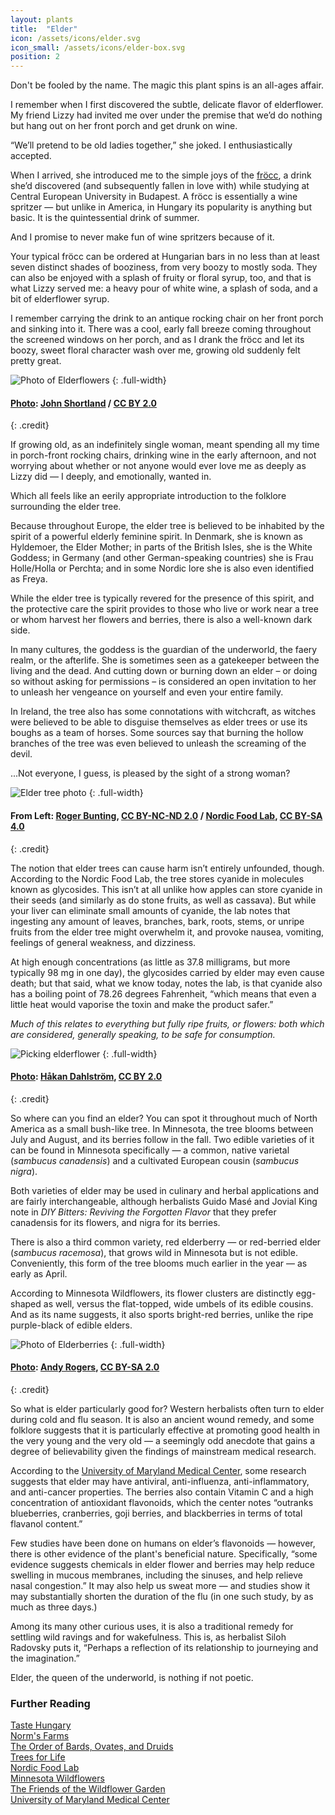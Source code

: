 ```yaml
---
layout: plants
title:  "Elder"
icon: /assets/icons/elder.svg
icon_small: /assets/icons/elder-box.svg
position: 2
---
```

Don't be fooled by the name. The magic this plant spins is an all-ages affair. 

I remember when I first discovered the subtle, delicate flavor of elderflower. My friend Lizzy had invited me over under the premise that we’d do nothing but hang out on her front porch and get drunk on wine. 

“We’ll pretend to be old ladies together,” she joked. I enthusiastically accepted. 

When I arrived, she introduced me to the simple joys of the [fröcc](http://tastehungary.com/the-wine-lovers-guide-to-the-froccs/), a drink she’d discovered (and subsequently fallen in love with) while studying at Central European University in Budapest. A fröcc is essentially a wine spritzer — but unlike in America, in Hungary its popularity is anything but basic. It is the quintessential drink of summer. 

And I promise to never make fun of wine spritzers because of it. 

Your typical fröcc can be ordered at Hungarian bars in no less than at least seven distinct shades of booziness, from very boozy to mostly soda. They can also be enjoyed with a splash of fruity or floral syrup, too, and that is what Lizzy served me: a heavy pour of white wine, a splash of soda, and a bit of elderflower syrup. 

I remember carrying the drink to an antique rocking chair on her front porch and sinking into it. There was a cool, early fall breeze coming throughout the screened windows on her porch, and as I drank the fröcc and let its boozy, sweet floral character wash over me, growing old suddenly felt pretty great. 

![Photo of Elderflowers](http://media.botanicromantic.com/8845443914_71902331af_o.jpg)
{: .full-width}
#### [Photo](https://www.flickr.com/photos/johnshortland/8845443914): [John Shortland](https://www.flickr.com/people/johnshortland/) / [CC BY 2.0](https://creativecommons.org/licenses/by/2.0)
{: .credit}

If growing old, as an indefinitely single woman, meant spending all my time in porch-front rocking chairs, drinking wine in the early afternoon, and not worrying about whether or not anyone would ever love me as deeply as Lizzy did — I deeply, and emotionally, wanted in.

Which all feels like an eerily appropriate introduction to the folklore surrounding the elder tree. 

Because throughout Europe, the elder tree is believed to be inhabited by the spirit of a powerful elderly feminine spirit. In Denmark, she is known as Hyldemoer, the Elder Mother; in parts of the British Isles, she is the White Goddess; in Germany (and other German-speaking countries) she is Frau Holle/Holla or Perchta; and in some Nordic lore she is also even identified as Freya.  

While the elder tree is typically revered for the presence of this spirit, and the protective care the spirit provides to those who live or work near a tree or whom harvest her flowers and berries, there is also a well-known dark side. 

In many cultures, the goddess is the guardian of the underworld, the faery realm, or the afterlife. She is sometimes seen as a gatekeeper between the living and the dead. And cutting down or burning down an elder – or doing so without asking for permissions – is considered an open invitation to her to unleash her vengeance on yourself and even your entire family.

In Ireland, the tree also has some connotations with witchcraft, as witches were believed to be able to disguise themselves as elder trees or use its boughs as a team of horses. Some sources say that burning the hollow branches of the tree was even believed to unleash the screaming of the devil.

...Not everyone, I guess, is pleased by the sight of a strong woman?  

![Elder tree photo](http://media.botanicromantic.com/Elder-1-100.jpg)
{: .full-width}
#### From Left: [Roger Bunting](https://flic.kr/p/nRC8Qr), [CC BY-NC-ND 2.0](https://creativecommons.org/licenses/by-nc-nd/2.0/) / [Nordic Food Lab](http://nordicfoodlab.org/blog/2013/6/an-older-elder), [CC BY-SA 4.0](https://creativecommons.org/licenses/by-sa/4.0/)
{: .credit}

The notion that elder trees can cause harm isn’t entirely unfounded, though. According to the Nordic Food Lab, the tree stores cyanide in molecules known as glycosides. This isn’t at all unlike how apples can store cyanide in their seeds (and similarly as do stone fruits, as well as cassava). But while your liver can eliminate small amounts of cyanide, the lab notes that ingesting any amount of leaves, branches, bark, roots, stems, or unripe fruits from the elder tree might overwhelm it, and provoke nausea, vomiting, feelings of general weakness, and dizziness. 

At high enough concentrations (as little as 37.8 milligrams, but more typically 98 mg in one day), the glycosides carried by elder may even cause death; but that said, what we know today, notes the lab, is that cyanide also has a boiling point of 78.26 degrees Fahrenheit, “which means that even a little heat would vaporise the toxin and make the product safer.”

_Much of this relates to everything but fully ripe fruits, or flowers: both which are considered, generally speaking, to be safe for consumption._  

![Picking elderflower](http://media.botanicromantic.com/4783002036_6157b5f8c5_o.jpg)
{: .full-width}
#### [Photo](https://www.flickr.com/photos/dahlstroms/4783002036): [Håkan Dahlström](https://www.flickr.com/people/dahlstroms/), [CC BY 2.0](https://creativecommons.org/licenses/by/2.0)
{: .credit}

So where can you find an elder? You can spot it throughout much of North America as a small bush-like tree. In Minnesota, the tree blooms between July and August, and its berries follow in the fall. Two edible varieties of it can be found in Minnesota specifically — a common, native varietal (_sambucus canadensis_) and a cultivated European cousin (_sambucus nigra_).

Both varieties of elder may be used in culinary and herbal applications and are fairly interchangeable, although herbalists Guido Masé and Jovial King note in _DIY Bitters: Reviving the Forgotten Flavor_ that they prefer canadensis for its flowers, and nigra for its berries.

There is also a third common variety, red elderberry — or red-berried elder (_sambucus racemosa_), that grows wild in Minnesota but is not edible. Conveniently, this form of the tree blooms much earlier in the year — as early as April. 

According to Minnesota Wildflowers, its flower clusters are distinctly egg-shaped as well, versus the flat-topped, wide umbels of its edible cousins. And as its name suggests, it also sports bright-red berries, unlike the ripe purple-black of edible elders. 

![Photo of Elderberries](http://media.botanicromantic.com/9937369114_9419f66793_o.jpg)
{: .full-width}
#### [Photo](https://flic.kr/p/g98BCf): [Andy Rogers](https://www.flickr.com/photos/cobaltfish/), [CC BY-SA 2.0](https://creativecommons.org/licenses/by-sa/2.0/) 
{: .credit}

So what is elder particularly good for? Western herbalists often turn to elder during cold and flu season. It is also an ancient wound remedy, and some folklore suggests that it is particularly effective at promoting good health in the very young and the very old — a seemingly odd anecdote that gains a degree of believability given the findings of mainstream medical research. 

According to the [University of Maryland Medical Center](http://www.umm.edu/health/medical/altmed/herb/elderberry), some research suggests that elder may have antiviral, anti-influenza, anti-inflammatory, and anti-cancer properties. The berries also contain Vitamin C and a high concentration of antioxidant flavonoids, which the center notes “outranks blueberries, cranberries, goji berries, and blackberries in terms of total flavanol content.”

Few studies have been done on humans on elder’s flavonoids — however, there is other evidence of the plant's beneficial nature. Specifically, “some evidence suggests chemicals in elder flower and berries may help reduce swelling in mucous membranes, including the sinuses, and help relieve nasal congestion.” It may also help us sweat more — and studies show it may substantially shorten the duration of the flu (in one such study, by as much as three days.)

Among its many other curious uses, it is also a traditional remedy for settling wild ravings and for wakefulness. This is, as herbalist Siloh Radovsky puts it, “Perhaps a reflection of its relationship to journeying and the imagination.”

Elder, the queen of the underworld, is nothing if not poetic. 

### Further Reading

[Taste Hungary](http://tastehungary.com/the-wine-lovers-guide-to-the-froccs/)  
[Norm's Farms](https://normsfarms.com/blogs/growing-and-harvesting-elderberry/elder-tree-folklore-part-1)  
[The Order of Bards, Ovates, and Druids](http://www.druidry.org/library/trees/tree-lore-elder)  
[Trees for Life](https://treesforlife.org.uk/forest/mythology-folklore/elder/)  
[Nordic Food Lab](http://nordicfoodlab.org/blog/2013/6/an-older-elder)  
[Minnesota Wildflowers](https://www.minnesotawildflowers.info/shrub/common-elderberry)  
[The Friends of the Wildflower Garden](http://www.friendsofthewildflowergarden.org/pages/plants/canadaelderberry.html)  
[University of Maryland Medical Center](http://www.umm.edu/health/medical/altmed/herb/elderberry)  